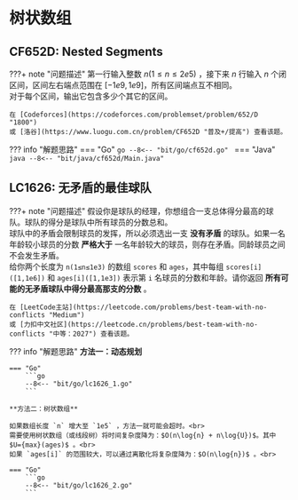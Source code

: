 # 树状数组

## CF652D: Nested Segments

???+ note "问题描述"
    第一行输入整数 $n (1 ≤ n ≤ 2e5)$ ，接下来 $n$ 行输入 $n$ 个闭区间，区间左右端点范围在 $[-1e9,1e9]$，所有区间端点互不相同。<br>
    对于每个区间，输出它包含多少个其它的区间。

    在 [Codeforces](https://codeforces.com/problemset/problem/652/D "1800")
    或 [洛谷](https://www.luogu.com.cn/problem/CF652D "普及+/提高") 查看该题。

??? info "解题思路"
    === "Go"
        ```go
        --8<-- "bit/go/cf652d.go"
        ```
    === "Java"
        ```java
        --8<-- "bit/java/cf652d/Main.java"
        ```

## LC1626: 无矛盾的最佳球队

???+ note "问题描述"
    假设你是球队的经理，你想组合一支总体得分最高的球队。球队的得分是球队中所有球员的分数总和。<br>
    球队中的矛盾会限制球员的发挥，所以必须选出一支 **没有矛盾** 的球队。如果一名年龄较小球员的分数 **严格大于** 一名年龄较大的球员，则存在矛盾。同龄球员之间不会发生矛盾。<br>
    给你两个长度为 `n(1≤n≤1e3)` 的数组 `scores` 和 `ages`，其中每组 `scores[i]([1,1e6])` 和 `ages[i]([1,1e3])` 表示第 `i` 名球员的分数和年龄。请你返回 **所有可能的无矛盾球队中得分最高那支的分数** 。

    在 [LeetCode主站](https://leetcode.com/problems/best-team-with-no-conflicts "Medium")
    或 [力扣中文社区](https://leetcode.cn/problems/best-team-with-no-conflicts "中等：2027") 查看该题。

??? info "解题思路"
    **方法一：动态规划**

    === "Go"
        ```go
        --8<-- "bit/go/lc1626_1.go"
        ```

    **方法二：树状数组**

    如果数组长度 `n` 增大至 `1e5` ，方法一就可能会超时。<br>
    需要使用树状数组（或线段树）将时间复杂度降为：$O(n\log{n} + n\log{U})$。其中 $U={max}(ages)$ 。<br>
    如果 `ages[i]` 的范围较大，可以通过离散化将复杂度降为：$O(n\log{n})$ 。<br>

    === "Go"
        ```go
        --8<-- "bit/go/lc1626_2.go"
        ```
